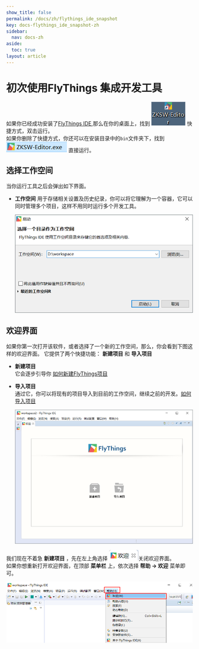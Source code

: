```yaml
---
show_title: false
permalink: /docs/zh/flythings_ide_snapshot
key: docs-flythings_ide_snapshot-zh
sidebar:
  nav: docs-zh
aside:
  toc: true
layout: article
---
```


# <span id = "first_run">初次使用FlyThings 集成开发工具</span>
如果你已经成功安装了[FlyThings IDE](download),那么在你的桌面上，找到 ![ZKSW-Editor快捷方式](assets/ide/quick_link.png) 快捷方式，双击运行。  
如果你删除了快捷方式，你还可以在安装目录中的`bin`文件夹下，找到 ![ZKSW-Editor](assets/ide/ZKSW_Editor.png) 直接运行。
## 选择工作空间
当你运行工具之后会弹出如下界面。  
* **工作空间** 用于存储相关设置及历史纪录，你可以将它理解为一个容器，它可以同时管理多个项目，这样不用同时运行多个开发工具。

   ![选择工作空间](assets/ide/select_workspace.png)
## 欢迎界面
如果你第一次打开该软件，或者选择了一个新的工作空间，那么，你会看到下图这样的欢迎界面。
它提供了两个快捷功能： **新建项目** 和 **导入项目**      
  * **新建项目**  
    它会逐步引导你 [如何新建FlyThings项目](new_flythings_project.html)
  * **导入项目**  
    通过它，你可以将现有的项目导入到目前的工作空间，继续之前的开发。[如何导入项目](import_project)
    
    ![欢迎界面](assets/ide/welcome.png)  
    
 我们现在不着急 **新建项目** ，先在左上角选择 ![关闭欢迎界面](assets/ide/welcome_close.png)关闭欢迎界面。    
如果你想重新打开欢迎界面，在顶部 **菜单栏** 上，依次选择 **帮助 -> 欢迎** 菜单即可。     
 
 ![如何打开欢迎界面](assets/ide/reopen_welcome.png)  

    
